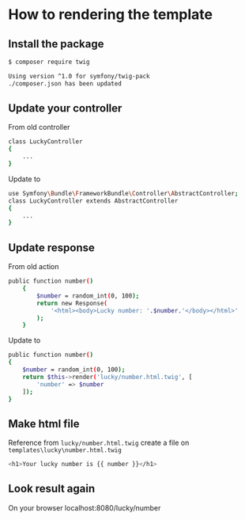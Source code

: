 # How to rendering the template

## Install the package

```bash
$ composer require twig
```

```bash
Using version ^1.0 for symfony/twig-pack
./composer.json has been updated
```

## Update your controller

From old controller

```bash
class LuckyController
{
    ...
}
```

Update to

```bash
use Symfony\Bundle\FrameworkBundle\Controller\AbstractController;
class LuckyController extends AbstractController
{
    ...
}
```

## Update response

From old action

```bash
public function number()
    {
        $number = random_int(0, 100);
        return new Response(
            '<html><body>Lucky number: '.$number.'</body></html>'
        );
    }
```

Update to

```bash
public function number()
{
    $number = random_int(0, 100);
    return $this->render('lucky/number.html.twig', [
        'number' => $number
    ]);
}
```

## Make html file

Reference from `lucky/number.html.twig` create a file on `templates\lucky\number.html.twig`

```bash
<h1>Your lucky number is {{ number }}</h1>
```

## Look result again

On your browser localhost:8080/lucky/number
